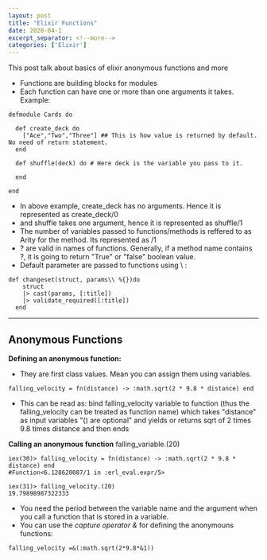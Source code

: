 ```yaml
---
layout: post
title: "Elixir Functions"
date: 2020-04-1
excerpt_separator: <!--more-->
categories: ['Elixir']
---
```


This post talk about basics of elixir anonymous functions and more

<!--more-->

- Functions are building blocks for modules
- Each function can have one or more than one arguments it takes. Example:

```
defmodule Cards do

  def create_deck do
    ["Ace","Two","Three"] ## This is how value is returned by default. No need of return statement.
  end

  def shuffle(deck) do # Here deck is the variable you pass to it.

  end

end

```

- In above example, create_deck has no arguments. Hence it is represented as create_deck/0
- and shuffle takes one argument, hence it is represented as shuffle/1
- The number of variables passed to functions/methods is reffered to as Arity for the method. Its represented as /1
- ? are valid in names of functions. Generally, if a method name contains ?, it is going to return "True" or "false" boolean value.
- Default parameter are passed to functions using \\ :

```
def changeset(struct, params\\ %{})do
    struct
    |> cast(params, [:title])
    |> validate_required([:title])
  end
```
---
## Anonymous Functions

**Defining an anonymous function:**
- They are first class values. Mean you can assign them using variables.
```
falling_velocity = fn(distance) -> :math.sqrt(2 * 9.8 * distance) end
```
- This can be read as:
bind falling_velocity variable to function (thus the falling_velocity can be treated as function name) which takes "distance" as input variables "() are optional" and yields or returns sqrt of 2 times 9.8 times distance and then ends

**Calling an anonymous function**
falling_variable.(20)
```
iex(30)> falling_velocity = fn(distance) -> :math.sqrt(2 * 9.8 * distance) end
#Function<6.128620087/1 in :erl_eval.expr/5>

iex(31)> falling_velocity.(20)
19.79898987322333
```
- You need the period between the variable name and the argument when you call a function that is stored in a variable.
- You can use the *capture operator &*  for defining the anonymouns functions:
```
falling_velocity =&(:math.sqrt(2*9.8*&1))
```

